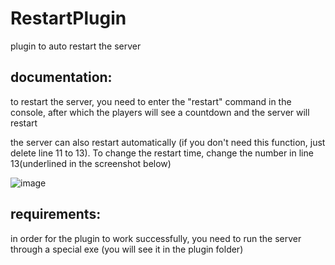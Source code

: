 # RestartPlugin

plugin to auto restart the server

## documentation:

to restart the server, you need to enter the "restart" command in the console, after which the players will see a countdown and the server will restart

the server can also restart automatically (if you don't need this function, just delete line 11 to 13). To change the restart time, change the number in line 13(underlined in the screenshot below)

![image](https://user-images.githubusercontent.com/59438110/131455402-c8f2087b-d298-43cb-ac51-1e25fe2dbca9.png)

## requirements:

in order for the plugin to work successfully, you need to run the server through a special exe (you will see it in the plugin folder)
